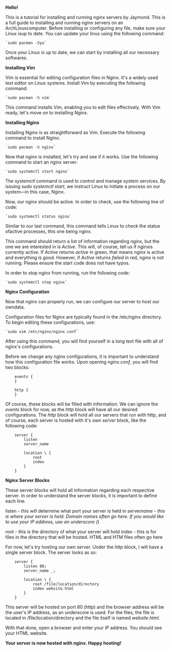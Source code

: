 **Hello!**

This is a tutorial for installing and running nginx servers by Jaymond.
This is a full guide to installing and running nginx servers on an ArchLinuxcomputer. Before installing or configuring any file, make sure your Linux isup to date. You can update your linux using the following command:

    `sudo pacman -Syu`

Once your Linux is up to date, we can start by installing all our necessary softwares.

**Installing Vim**

Vim is essential for editing configuration files in Nginx. It's a widely used text editor on Linux systems. Install Vim by executing the following command:

    `sudo pacman -S vim`

This command installs Vim, enabling you to edit files effectively. With Vim ready, let's move on to installing Nginx.

**Installing Nginx**

Installing Nginx is as straightforward as Vim. Execute the following command to install Nginx:

    `sudo pacman -S nginx`

Now that nginx is installed, let's try and see if it works. Use the following command to start an nginx server:

    `sudo systemctl start nginx`

The _systemctl_ command is used to control and manage system services. By issuing _sudo systemctl start_, we instruct Linux to initiate a process on our system—in this case, Nginx.

Now, our nginx should be active. In order to check, use the following line of code:

    `sudo systemctl status nginx`

Similar to our last command, this command tells Linux to check the status ofactive processes, this one being nginx.

This command should return a list of information regarding nginx, but the
one we are interested in is _Active_. This will, of course, tell us if nginxis currently active. If _Active_ returns _active_ in green, that means nginx is active and everything is good. However, if _Active_ returns _failed_ in red, nginx is not running. Please ensure the start code does not have typos.

In order to stop nginx from running, run the following code:

    `sudo systemctl stop nginx`

**Nginx Configuration**

Now that nginx can properly run, we can configure our server to host our owndata.

Configuration files for Nginx are typically found in the /etc/nginx directory. To begin editing these configurations, use:

    `sudo vim /etc/nginx/nginx.conf`

After using this command, you will find yourself in a long text file with all of nginx's configurations.

Before we change any nginx configurations, it is important to understand how this configuration file works. Upon opening _nginx.conf_, you will find two blocks:

```
	events {
	}

	http {
	}
```

Of course, these blocks will be filled with information. We can ignore the _events_ block for now, as the _http_ block will have all our desired configurations. The _http_ block will hold all our servers that run with http, and of course, each server is hosted with it's own _server_ block, like the
following code:

```
	server {
		listen
		server_name

		location \ {
			root
			index
		}
	}
```

**Nginx Server Blocks**

These server blocks will hold all information regarding each respective server. In order to understand the server blocks, it is important to define each line.

listen - this will determine what port your server is held in server*name - this is where your server is held. Domain names often go here. If you would like to use your IP address, use an underscore (*)

root - this is the directory of what your server will hold index - this is for files in the directory that will be hosted. HTML and HTM files often go here

For now, let's try hosting our own server. Under the _http_ block, I will have a single server block. The server looks as so:

```
	server {
		listen 80;
		server_name _;

		location \ {
			root /file/location/directory
			index website.html
		}
	}
```

This server will be hosted on port 80 (http) and the browser address will be the user's IP address, as an underscore is used. For the files, the file is located in /file/location/directory and the file itself is named _website.html_.

With that done, open a browser and enter your IP address. You should see your HTML website.

**Your server is now hosted with nginx. Happy hosting!**
